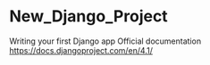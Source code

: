 # New_Django_Project

Writing your first Django app
Official documentation https://docs.djangoproject.com/en/4.1/
